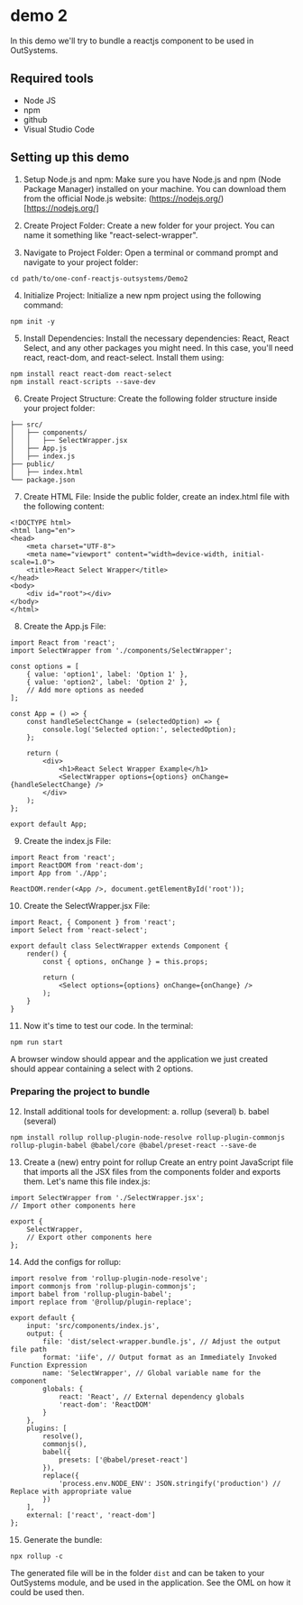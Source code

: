 # demo 2
In this demo we'll try to bundle a reactjs component to be used in OutSystems.

## Required tools
- Node JS
- npm
- github
- Visual Studio Code

## Setting up this demo

1. Setup Node.js and npm:
Make sure you have Node.js and npm (Node Package Manager) installed on your machine. You can download them from the official Node.js website: (https://nodejs.org/)[https://nodejs.org/]

2. Create Project Folder:
Create a new folder for your project. You can name it something like "react-select-wrapper".

3. Navigate to Project Folder:
Open a terminal or command prompt and navigate to your project folder:
```
cd path/to/one-conf-reactjs-outsystems/Demo2
```

4. Initialize Project:
Initialize a new npm project using the following command:
```
npm init -y
```

5. Install Dependencies:
Install the necessary dependencies: React, React Select, and any other packages you might need. In this case, you'll need react, react-dom, and react-select. Install them using:
```
npm install react react-dom react-select
npm install react-scripts --save-dev
```

6. Create Project Structure:
Create the following folder structure inside your project folder:
```
├── src/
│   ├── components/
│   │   ├── SelectWrapper.jsx
│   ├── App.js
│   ├── index.js
├── public/
│   ├── index.html
└── package.json
```

7. Create HTML File:
Inside the public folder, create an index.html file with the following content:
```
<!DOCTYPE html>
<html lang="en">
<head>
    <meta charset="UTF-8">
    <meta name="viewport" content="width=device-width, initial-scale=1.0">
    <title>React Select Wrapper</title>
</head>
<body>
    <div id="root"></div>
</body>
</html>
```

8. Create the App.js File:
```
import React from 'react';
import SelectWrapper from './components/SelectWrapper';

const options = [
    { value: 'option1', label: 'Option 1' },
    { value: 'option2', label: 'Option 2' },
    // Add more options as needed
];

const App = () => {
    const handleSelectChange = (selectedOption) => {
        console.log('Selected option:', selectedOption);
    };

    return (
        <div>
            <h1>React Select Wrapper Example</h1>
            <SelectWrapper options={options} onChange={handleSelectChange} />
        </div>
    );
};

export default App;
```

9. Create the index.js File:
```
import React from 'react';
import ReactDOM from 'react-dom';
import App from './App';

ReactDOM.render(<App />, document.getElementById('root'));
```

10. Create the SelectWrapper.jsx File:
```
import React, { Component } from 'react';
import Select from 'react-select';

export default class SelectWrapper extends Component {
    render() {
        const { options, onChange } = this.props;

        return (
            <Select options={options} onChange={onChange} />
        );
    }
}
```

11. Now it's time to test our code. In the terminal:
```
npm run start
```
A browser window should appear and the application we just created should appear containing a select with 2 options.

### Preparing the project to bundle
12. Install additional tools for development:
   a. rollup (several)
   b. babel (several)
```
npm install rollup rollup-plugin-node-resolve rollup-plugin-commonjs rollup-plugin-babel @babel/core @babel/preset-react --save-de
```

13. Create a (new) entry point for rollup
Create an entry point JavaScript file that imports all the JSX files from the components folder and exports them. Let's name this file index.js:
```
import SelectWrapper from './SelectWrapper.jsx';
// Import other components here

export {
    SelectWrapper,
    // Export other components here
};

```

14. Add the configs for rollup:
```
import resolve from 'rollup-plugin-node-resolve';
import commonjs from 'rollup-plugin-commonjs';
import babel from 'rollup-plugin-babel';
import replace from '@rollup/plugin-replace';

export default {
    input: 'src/components/index.js',
    output: {
        file: 'dist/select-wrapper.bundle.js', // Adjust the output file path
        format: 'iife', // Output format as an Immediately Invoked Function Expression
        name: 'SelectWrapper', // Global variable name for the component
        globals: {
            react: 'React', // External dependency globals
            'react-dom': 'ReactDOM'
        }
    },
    plugins: [
        resolve(),
        commonjs(),
        babel({
            presets: ['@babel/preset-react']
        }),
        replace({
            'process.env.NODE_ENV': JSON.stringify('production') // Replace with appropriate value
        })
    ],
    external: ['react', 'react-dom']
};
```

15. Generate the bundle:
```
npx rollup -c
```
The generated file will be in the folder `dist` and can be taken to your OutSystems module, and be used in the application.
See the OML on how it could be used then. 

